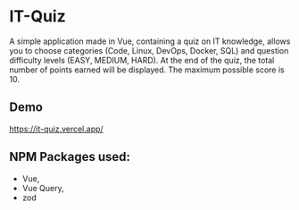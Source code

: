 # IT-Quiz

A simple application made in Vue, containing a quiz on IT knowledge, allows you to choose categories (Code, Linux, DevOps, Docker, SQL) and question difficulty levels (EASY, MEDIUM, HARD). At the end of the quiz, the total number of points earned will be displayed. The maximum possible score is 10.

## Demo

https://it-quiz.vercel.app/

## NPM Packages used: 
- Vue,
- Vue Query,
- zod
